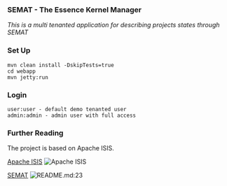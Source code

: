 ### SEMAT - The Essence Kernel Manager

*This is a multi tenanted application for describing projects states through SEMAT*

### Set Up

    mvn clean install -DskipTests=true
    cd webapp
    mvn jetty:run

### Login

    user:user - default demo tenanted user
    admin:admin - admin user with full access

### Further Reading
The project is based on Apache ISIS.

[Apache ISIS](http://isis.apache.org/)
![Apache ISIS](https://1.bp.blogspot.com/-b0E0uscBBP0/WA8f9DChQnI/AAAAAAAAGiQ/kFswSoackoEXUOdGUzsQfBJMEtttIF83gCLcB/s1600/isis-logo.png)

[SEMAT](http://semat.org)
![README.md:23](https://1.bp.blogspot.com/-v97m2gfSAug/WA8f8wnlJsI/AAAAAAAAGiM/JjoIp0SlTU4f3iFoIEMvSJvDH8ly8iV4wCLcB/s1600/semat.png)

